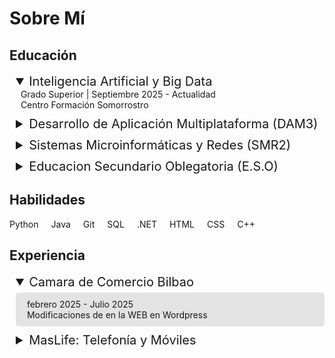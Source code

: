 # Sobre Mí

## Educación 
<details open style="margin-bottom: 10px; padding-left: 10px;">
  <summary style="font-size: 20px;">Inteligencia Artificial y Big Data</summary>
  &nbsp;&nbsp;Grado Superior | Septiembre 2025 - Actualidad <br> 
  &nbsp;&nbsp;Centro Formación Somorrostro
</details>

<details style="margin-bottom: 10px; padding-left: 10px;">
  <summary style="font-size: 20px;">Desarrollo de Aplicación Multiplataforma (DAM3)</summary>
  <div style="background-color: rgba(0, 0, 0, 0.1); padding: 10px; margin-top: 5px; border-radius: 5px;">
  &nbsp;&nbsp;Grado Superior | Septiembre 2023 - Julio 2025 <br> 
  &nbsp;&nbsp;Centro Formación Somorrostro
  </div>
</details>

<details style="margin-bottom: 10px; padding-left: 10px;">
  <summary style="font-size: 20px;">Sistemas Microinformáticas y Redes (SMR2)</summary>
  <div style="background-color: rgba(0, 0, 0, 0.1); padding: 10px; margin-top: 5px; border-radius: 5px;">
  &nbsp;&nbsp;Grado Medio | Septiembre 2021 - Julio 2023 <br> 
  &nbsp;&nbsp;Centro Formación Somorrostro
  </div>
</details>

<details style="margin-bottom: 10px; padding-left: 10px;">
  <summary style="font-size: 20px;">Educacion Secundario Oblegatoria (E.S.O)</summary>
  <div style="background-color: rgba(0, 0, 0, 0.1); padding: 10px; margin-top: 5px; border-radius: 5px;">
  &nbsp;&nbsp;Septiembre 2018 - Julio 2021 <br> 
  &nbsp;&nbsp;Santa Maria Ikastetxea
  </div>
</details>

## Habilidades

<div style="display: flex; gap: 20px; flex-wrap: wrap;">
  <div>Python</div>
  <div>Java</div>
  <div>Git</div>
  <div>SQL</div>
  <div>.NET</div>
  <div>HTML</div>
  <div>CSS</div>
  <div>C++</div>
</div>


## Experiencia
<details open style="margin-bottom: 10px; padding-left: 10px;">
  <summary style="font-size: 20px;">Camara de Comercio Bilbao</summary>
  <div style="background-color: rgba(0, 0, 0, 0.1); padding: 10px; margin-top: 5px; border-radius: 5px;">
  &nbsp;&nbsp;febrero 2025 - Julio 2025 <br> 
  &nbsp;&nbsp;Modificaciones de en la WEB en Wordpress
  </div>
</details>

<details style="margin-bottom: 10px; padding-left: 10px;">
  <summary style="font-size: 20px;">MasLife: Telefonía y Móviles</summary>
  <div style="background-color: rgba(0, 0, 0, 0.1); padding: 10px; margin-top: 5px; border-radius: 5px;">
  &nbsp;&nbsp;Marzo 2023 - Junio 2023 <br> 
  &nbsp;&nbsp;Creacion de Paginas en Wordpress
  </div>
</details>